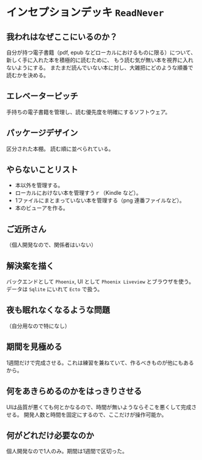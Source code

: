 # インセプションデッキ `ReadNever`

## 我われはなぜここにいるのか？

自分が持つ電子書籍（pdf, epub などローカルにおけるものに限る）について、
新しく手に入れた本を積極的に読むために、
もう読む気が無い本を視界に入れないようにする。
またまだ読んでいない本に対し、大雑把にどのような順番で読むかを決める。

## エレベーターピッチ

手持ちの電子書籍を管理し、読む優先度を明確にするソフトウェア。

## パッケージデザイン

区分された本棚。
読む順に並べられている。

## やらないことリスト

- 本以外を管理する。
- ローカルにおけない本を管理すうｒ（Kindle など）。
- 1ファイルにまとまっていない本を管理する（png 連番ファイルなど）。
- 本のビューアを作る。

## ご近所さん

（個人開発なので、関係者はいない）

## 解決案を描く

バックエンドとして `Phoenix`,
UI として `Phoenix Liveview` とブラウザを使う。
データは `Sqlite` にいれて `Ecto` で扱う。

## 夜も眠れなくなるような問題

（自分用なので特になし）

## 期間を見極める

1週間だけで完成させる。これは練習を兼ねていて、作るべきものが他にもあるから。

## 何をあきらめるのかをはっきりさせる

UIは品質が悪くても何とかなるので、時間が無いようならそこを悪くして完成させる。
開発人数と時間を固定にするので、ここだけが操作可能か。

## 何がどれだけ必要なのか

個人開発なので1人のみ。期間は1週間で区切った。
